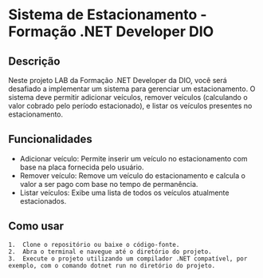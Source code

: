 # Sistema de Estacionamento - Formação .NET Developer DIO

## Descrição

Neste projeto LAB da Formação .NET Developer da DIO, você será desafiado a implementar um sistema para gerenciar um estacionamento. O sistema deve permitir adicionar veículos, remover veículos (calculando o valor cobrado pelo período estacionado), e listar os veículos presentes no estacionamento.

## Funcionalidades
- Adicionar veículo: Permite inserir um veículo no estacionamento com base na placa fornecida pelo usuário.
- Remover veículo: Remove um veículo do estacionamento e calcula o valor a ser pago com base no tempo de permanência.
- Listar veículos: Exibe uma lista de todos os veículos atualmente estacionados.

## Como usar

	1.	Clone o repositório ou baixe o código-fonte.
	2.	Abra o terminal e navegue até o diretório do projeto.
	3.	Execute o projeto utilizando um compilador .NET compatível, por exemplo, com o comando dotnet run no diretório do projeto.

